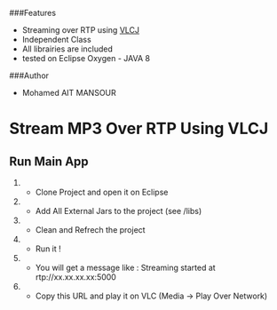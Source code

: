 ###Features

- Streaming over RTP using [VLCJ](https://github.com/caprica/vlcj "VLCJ")
- Independent Class
- All librairies are included
- tested on Eclipse Oxygen - JAVA 8

###Author

- Mohamed AIT MANSOUR

# Stream MP3 Over RTP Using VLCJ

## Run Main App 
1. - Clone Project and open it on Eclipse
2. - Add All External Jars to the project (see /libs)
3. - Clean and Refrech the project
4. - Run it !
5. - You will get a message like : Streaming started at rtp://xx.xx.xx.xx:5000
6. - Copy this URL and play it on VLC (Media -> Play Over Network)
